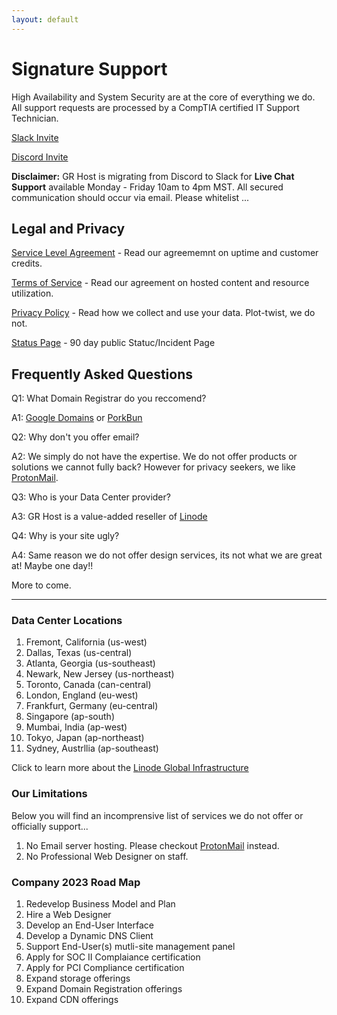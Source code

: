 ```yaml
---
layout: default
---
```

# Signature Support

High Availability and System Security are at the core of everything we do. All support requests are processed by a CompTIA certified IT Support Technician.

[Slack Invite](https://join.slack.com/t/grhost/shared_invite/zt-1uoea9gjm-Hq6gXuhE7voA~T77kjE5Sg)

[Discord Invite](https://discord.gg/8mPhWns7bx)

**Disclaimer:** GR Host is migrating from Discord to Slack for **Live Chat Support** available Monday - Friday 10am to 4pm MST. All secured communication should occur via email. Please whitelist ...

## Legal and Privacy

[Service Level Agreement](/pages/legal/service-level-agreement/) - Read our agreememnt on uptime and customer credits.

[Terms of Service](/pages/legal/terms-of-service/) - Read our agreement on hosted content and resource utilization.

[Privacy Policy](/pages/legal/privacy-policy/) - Read how we collect and use your data. Plot-twist, we do not.

[Status Page](grhost.statuspage.io/) - 90 day public Statuc/Incident Page

## Frequently Asked Questions

Q1: What Domain Registrar do you reccomend?

A1: [Google Domains](https://domains.google/) or [PorkBun](https://porkbun.com/)

Q2: Why don't you offer email?

A2: We simply do not have the expertise. We do not offer products or solutions we cannot fully back? However for privacy seekers, we like [ProtonMail](https://proton.me/).

Q3: Who is your Data Center provider?

A3: GR Host is a value-added reseller of [Linode](https://www.linode.com/lp/refer/?r=d46f7cf236f69208c12b9ebc684046a2f8516247)

Q4: Why is your site ugly?

A4: Same reason we do not offer design services, its not what we are great at! Maybe one day!!

More to come.

***

### Data Center Locations

1. Fremont, California (us-west)
2. Dallas, Texas (us-central)
3. Atlanta, Georgia (us-southeast)
4. Newark, New Jersey (us-northeast)
5. Toronto, Canada (can-central)
6. London, England (eu-west)
7. Frankfurt, Germany (eu-central)
8. Singapore (ap-south)
9. Mumbai, India (ap-west)
10. Tokyo, Japan (ap-northeast)
11. Sydney, Austrllia (ap-southeast)

Click to learn more about the [Linode Global Infrastructure](https://www.linode.com/global-infrastructure/)

### Our Limitations

Below you will find an incomprensive list of services we do not offer or officially support...

1. No Email server hosting. Please checkout [ProtonMail](https://account.proton.me/refer-a-friend?referrer=9E1AC5Q1T3Z0) instead.
2. No Professional Web Designer on staff.

### Company 2023 Road Map

1. Redevelop Business Model and Plan
2. Hire a Web Designer
3. Develop an End-User Interface
4. Develop a Dynamic DNS Client
5. Support End-User(s) mutli-site management panel
6. Apply for SOC II Complaiance certification
7. Apply for PCI Compliance certification
8. Expand storage offerings
9. Expand Domain Registration offerings
10. Expand CDN offerings
